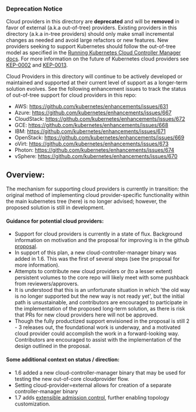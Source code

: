 ### Deprecation Notice

Cloud providers in this directory are **deprecated** and will be **removed** in favor of external (a.k.a out-of-tree) providers. Existing providers in this directory (a.k.a in-tree providers) should only make small incremental changes as needed and avoid large refactors or new features. New providers seeking to support Kubernetes should follow the out-of-tree model as specified in the [Running Kubernetes Cloud Controller Manager docs](https://kubernetes.io/docs/tasks/administer-cluster/running-cloud-controller/). For more information on the future of Kubernetes cloud providers see [KEP-0002](https://git.k8s.io/enhancements/keps/sig-cloud-provider/20180530-cloud-controller-manager.md) and [KEP-0013](https://git.k8s.io/enhancements/keps/sig-cloud-provider/20190125-removing-in-tree-providers.md).

Cloud Providers in this directory will continue to be actively developed or maintained and supported at their current level of support as a longer-term solution evolves. See the following enhancement issues to track the status of out-of-tree support for cloud providers in this repo:

* AWS: https://github.com/kubernetes/enhancements/issues/631
* Azure: https://github.com/kubernetes/enhancements/issues/667
* CloudStack: https://github.com/kubernetes/enhancements/issues/672
* GCE: https://github.com/kubernetes/enhancements/issues/668
* IBM: https://github.com/kubernetes/enhancements/issues/671
* OpenStack: https://github.com/kubernetes/enhancements/issues/669
* oVirt: https://github.com/kubernetes/enhancements/issues/673
* Photon: https://github.com/kubernetes/enhancements/issues/674
* vSphere: https://github.com/kubernetes/enhancements/issues/670

## Overview:
The mechanism for supporting cloud providers is currently in transition:  the original method of implementing cloud provider-specific functionality within the main kubernetes tree (here) is no longer advised; however, the proposed solution is still in development.

#### Guidance for potential cloud providers:
* Support for cloud providers is currently in a state of flux. Background information on motivation and the proposal for improving is in the github [proposal](https://git.k8s.io/design-proposals-archive/cloud-provider/cloud-provider-refactoring.md).
* In support of this plan, a new cloud-controller-manager binary was added in 1.6. This was the first of several steps (see the proposal for more information).
* Attempts to contribute new cloud providers or (to a lesser extent) persistent volumes to the core repo will likely meet with some pushback from reviewers/approvers.
* It is understood that this is an unfortunate situation in which 'the old way is no longer supported but the new way is not ready yet', but the initial path is unsustainable, and contributors are encouraged to participate in the implementation of the proposed long-term solution, as there is risk that PRs for new cloud providers here will not be approved.
* Though the fully productized support envisioned in the proposal is still 2 - 3 releases out, the foundational work is underway, and a motivated cloud provider could accomplish the work in a forward-looking way. Contributors are encouraged to assist with the implementation of the design outlined in the proposal.

#### Some additional context on status / direction:
* 1.6 added a new cloud-controller-manager binary that may be used for testing the new out-of-core cloudprovider flow.
* Setting cloud-provider=external allows for creation of a separate controller-manager binary
* 1.7 adds [extensible admission control](https://git.k8s.io/design-proposals-archive/api-machinery/admission_control_extension.md), further enabling topology customization.
